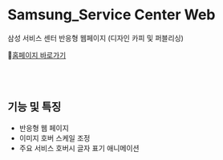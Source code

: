 # Samsung_Service Center Web
삼성 서비스 센터 반응형 웹페이지 (디자인 카피 및 퍼블리싱) <br>

📌[홈페이지 바로가기](https://fold6.github.io/samsung_svc/samsungweb.html)


<br>
<br>

## 기능 및 특징
- 반응형 웹 페이지
- 이미지 호버 스케일 조정
- 주요 서비스 호버시 글자 표기 애니메이션

